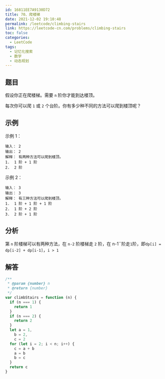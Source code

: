 ```yaml
---
id: 16811EE7A9130D72
title: 70、爬楼梯
date: 2021-12-02 19:10:48
permalink: /leetcode/climbing-stairs
link: https://leetcode-cn.com/problems/climbing-stairs
toc: false
categories:
  - LeetCode
tags:
  - 记忆化搜索
  - 数学
  - 动态规划
---
```


<Level type='easy'/>

## 题目

假设你正在爬楼梯。需要 `n` 阶你才能到达楼顶。

每次你可以爬 `1` 或 `2` 个台阶。你有多少种不同的方法可以爬到楼顶呢？

## 示例

示例 1：

```text
输入： 2
输出： 2
解释： 有两种方法可以爬到楼顶。
1.  1 阶 + 1 阶
2.  2 阶
```

示例 2：

```text
输入： 3
输出： 3
解释： 有三种方法可以爬到楼顶。
1.  1 阶 + 1 阶 + 1 阶
2.  1 阶 + 2 阶
3.  2 阶 + 1 阶
```

## 分析

第 `n` 阶楼梯可以有两种方法，在 `n-2` 阶楼梯走 `2` 阶，在 n-1``阶走`1`阶，即`dp[i] = dp[i-2] + dp[i-1]`，`i > 1`

## 解答

```javascript
/**
 * @param {number} n
 * @return {number}
 */
var climbStairs = function (n) {
  if (n === 1) {
    return 1
  }
  if (n === 2) {
    return 2
  }
  let a = 1,
    b = 2,
    c = 2
  for (let i = 2; i < n; i++) {
    c = a + b
    a = b
    b = c
  }
  return c
}
```
